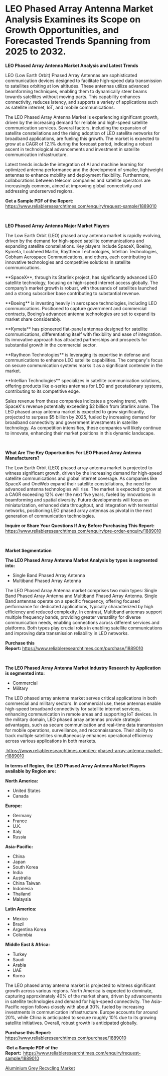 <p><h1>LEO Phased Array Antenna Market Analysis Examines its Scope on Growth Opportunities, and Forecasted Trends Spanning from 2025 to 2032.</h1></p><p><strong>LEO Phased Array Antenna Market Analysis and Latest Trends</strong></p>
<p><p>LEO (Low Earth Orbit) Phased Array Antennas are sophisticated communication devices designed to facilitate high-speed data transmission to satellites orbiting at low altitudes. These antennas utilize advanced beamforming techniques, enabling them to dynamically steer beams towards satellites without moving parts. This capability enhances connectivity, reduces latency, and supports a variety of applications such as satellite internet, IoT, and mobile communications.</p><p>The LEO Phased Array Antenna Market is experiencing significant growth, driven by the increasing demand for reliable and high-speed satellite communication services. Several factors, including the expansion of satellite constellations and the rising adoption of LEO satellite networks for broadband applications, are fueling this growth. The market is expected to grow at a CAGR of 12.1% during the forecast period, indicating a robust ascent in technological advancements and investment in satellite communication infrastructure.</p><p>Latest trends include the integration of AI and machine learning for optimized antenna performance and the development of smaller, lightweight antennas to enhance mobility and deployment flexibility. Furthermore, collaborations between telecom companies and satellite operators are increasingly common, aimed at improving global connectivity and addressing underserved regions.</p></p>
<p><strong>Get a Sample PDF of the Report:&nbsp;</strong> <a href="https://www.reliableresearchtimes.com/enquiry/request-sample/1889010?utm_campaign=2267&utm_medium=2&utm_source=Github&utm_content=ia&utm_term=28032025&utm_id=leo-phased-array-antenna">https://www.reliableresearchtimes.com/enquiry/request-sample/1889010</a></p>
<p>&nbsp;</p>
<p><strong>LEO Phased Array Antenna Major Market Players</strong></p>
<p><p>The Low Earth Orbit (LEO) phased array antenna market is rapidly evolving, driven by the demand for high-speed satellite communications and expanding satellite constellations. Key players include SpaceX, Boeing, Kymeta, Lockheed Martin, Raytheon Technologies, Intellian Technologies, Cobham Aerospace Communications, and others, each contributing to innovative technologies and competitive solutions in satellite communications.</p><p>**SpaceX**, through its Starlink project, has significantly advanced LEO satellite technology, focusing on high-speed internet access globally. The company’s market growth is robust, with thousands of satellites launched and a strong subscriber base contributing to substantial revenue.</p><p>**Boeing** is investing heavily in aerospace technologies, including LEO communications. Positioned to capture government and commercial contracts, Boeing’s advanced antenna technologies are set to expand its market share considerably.</p><p>**Kymeta** has pioneered flat-panel antennas designed for satellite communications, differentiating itself with flexibility and ease of integration. Its innovative approach has attracted partnerships and prospects for substantial growth in the commercial sector.</p><p>**Raytheon Technologies** is leveraging its expertise in defense and communications to enhance LEO satellite capabilities. The company's focus on secure communication systems marks it as a significant contender in the market.</p><p>**Intellian Technologies** specializes in satellite communication solutions, offering products like e-series antennas for LEO and geostationary systems, contributing to its competitive edge.</p><p>Sales revenue from these companies indicates a growing trend, with SpaceX's revenue potentially exceeding $2 billion from Starlink alone. The LEO phased array antenna market is expected to grow significantly, projected to surpass $5 billion by 2025, fueled by increasing demand for broadband connectivity and government investments in satellite technology. As competition intensifies, these companies will likely continue to innovate, enhancing their market positions in this dynamic landscape.</p></p>
<p>&nbsp;</p>
<p><strong>What Are The Key Opportunities For LEO Phased Array Antenna Manufacturers?</strong></p>
<p><p>The Low Earth Orbit (LEO) phased array antenna market is projected to witness significant growth, driven by the increasing demand for high-speed satellite communications and global internet coverage. As companies like SpaceX and OneWeb expand their satellite constellations, the need for advanced antenna technologies will rise. The market is expected to grow at a CAGR exceeding 12% over the next five years, fueled by innovations in beamforming and spatial diversity. Future developments will focus on miniaturization, enhanced data throughput, and integration with terrestrial networks, positioning LEO phased array antennas as pivotal in the next generation of communication technologies.</p></p>
<p><strong>Inquire or Share Your Questions If Any Before Purchasing This Report:</strong> <a href="https://www.reliableresearchtimes.com/enquiry/pre-order-enquiry/1889010?utm_campaign=2267&utm_medium=2&utm_source=Github&utm_content=ia&utm_term=28032025&utm_id=leo-phased-array-antenna">https://www.reliableresearchtimes.com/enquiry/pre-order-enquiry/1889010</a></p>
<p>&nbsp;</p>
<p><strong>Market Segmentation</strong></p>
<p><strong>The LEO Phased Array Antenna Market Analysis by types is segmented into:</strong></p>
<p><ul><li>Single Band Phased Array Antenna</li><li>Multiband Phased Array Antenna</li></ul></p>
<p><p>The LEO Phased Array Antenna market comprises two main types: Single Band Phased Array Antenna and Multiband Phased Array Antenna. Single Band antennas operate on a specific frequency, offering focused performance for dedicated applications, typically characterized by high efficiency and reduced complexity. In contrast, Multiband antennas support multiple frequency bands, providing greater versatility for diverse communication needs, enabling connections across different services and platforms. Both types play crucial roles in enabling satellite communications and improving data transmission reliability in LEO networks.</p></p>
<p><strong>Purchase this Report:&nbsp;</strong><a href="https://www.reliableresearchtimes.com/purchase/1889010?utm_campaign=2267&utm_medium=2&utm_source=Github&utm_content=ia&utm_term=28032025&utm_id=leo-phased-array-antenna">https://www.reliableresearchtimes.com/purchase/1889010</a></p>
<p>&nbsp;</p>
<p><strong>The LEO Phased Array Antenna Market Industry Research by Application is segmented into:</strong></p>
<p><ul><li>Commercial</li><li>Military</li></ul></p>
<p><p>The LEO phased array antenna market serves critical applications in both commercial and military sectors. In commercial use, these antennas enable high-speed broadband connectivity for satellite internet services, enhancing communication in remote areas and supporting IoT devices. In the military domain, LEO phased array antennas provide strategic advantages, such as secure communication and real-time data transmission for mobile operations, surveillance, and reconnaissance. Their ability to track multiple satellites simultaneously enhances operational efficiency across various applications in both markets.</p></p>
<p><a href="https://www.reliableresearchtimes.com/leo-phased-array-antenna-market-r1889010?utm_campaign=2267&utm_medium=2&utm_source=Github&utm_content=ia&utm_term=28032025&utm_id=leo-phased-array-antenna">&nbsp;https://www.reliableresearchtimes.com/leo-phased-array-antenna-market-r1889010</a></p>
<p><strong>In terms of Region, the LEO Phased Array Antenna Market Players available by Region are:</strong></p>
<p>
    <p> <strong> North America: </strong>
        <ul>
            <li>United States</li>
            <li>Canada</li>
        </ul>
        </p> 
    <p> <strong> Europe: </strong>
        <ul>
            <li>Germany</li>
            <li>France</li>
            <li>U.K.</li>
            <li>Italy</li>
            <li>Russia</li>
        </ul>
        </p> 
    <p> <strong> Asia-Pacific: </strong>
        <ul>
            <li>China</li>
            <li>Japan</li>
            <li>South Korea</li>
            <li>India</li>
            <li>Australia</li>
            <li>China Taiwan</li>
            <li>Indonesia</li>
            <li>Thailand</li>
            <li>Malaysia</li>
        </ul>
        </p> 
    <p> <strong> Latin America: </strong>
        <ul>
            <li>Mexico</li>
            <li>Brazil</li>
            <li>Argentina Korea</li>
            <li>Colombia</li>
        </ul>
        </p> 
    <p> <strong> Middle East & Africa: </strong>
        <ul>
            <li>Turkey</li>
            <li>Saudi</li>
            <li>Arabia</li>
            <li>UAE</li>
            <li>Korea</li>
        </ul>
    </p>
    </p>
<p><p>The LEO phased array antenna market is projected to witness significant growth across various regions. North America is expected to dominate, capturing approximately 40% of the market share, driven by advancements in satellite technologies and demand for high-speed connectivity. The Asia-Pacific region follows closely with about 30%, fueled by increasing investments in communication infrastructure. Europe accounts for around 20%, while China is anticipated to secure roughly 10% due to its growing satellite initiatives. Overall, robust growth is anticipated globally.</p></p>
<p><strong>Purchase this Report: </strong><a href="https://www.reliableresearchtimes.com/purchase/1889010?utm_campaign=2267&utm_medium=2&utm_source=Github&utm_content=ia&utm_term=28032025&utm_id=leo-phased-array-antenna">https://www.reliableresearchtimes.com/purchase/1889010</a></p>
<p>&nbsp;<strong>Get a Sample PDF of the Report:&nbsp;&nbsp;</strong><a href="https://www.reliableresearchtimes.com/enquiry/request-sample/1889010?utm_campaign=2267&utm_medium=2&utm_source=Github&utm_content=ia&utm_term=28032025&utm_id=leo-phased-array-antenna">https://www.reliableresearchtimes.com/enquiry/request-sample/1889010</a></p>
<p><strong></strong></p>
<p><p><a href="https://github.com/delindacallegari68/Market-Research-Report-List-1/blob/main/aluminium-grey-recycling-market.md?utm_campaign=2267&utm_medium=2&utm_source=Github&utm_content=ia&utm_term=28032025&utm_id=leo-phased-array-antenna">Aluminium Grey Recycling Market</a></p></p>
